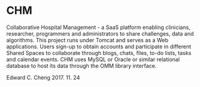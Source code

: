 # CHM
Collaborative Hospital Management - a SaaS platform enabling clinicians, researcher, programmers and administrators to share challenges, data and algorithms.
This project runs under Tomcat and serves as a Web applications. Users sign-up to obtain accounts and participate in different
Shared Spaces to collaborate through blogs, chats, files, to-do lists, tasks and calendar events. CHM uses MySQL or Oracle or similar
relational database to host its data through the OMM library interface.

Edward C. Cheng
2017. 11. 24
